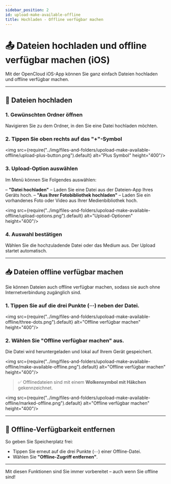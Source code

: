 ```yaml
---
sidebar_position: 2
id: upload-make-available-offline
title: Hochladen - Offline verfügbar machen
---
```


# 📤 Dateien hochladen und offline verfügbar machen (iOS)

Mit der OpenCloud iOS-App können Sie ganz einfach Dateien hochladen und offline verfügbar machen.

---

## 🔼 Dateien hochladen

### 1. Gewünschten Ordner öffnen

Navigieren Sie zu dem Ordner, in den Sie eine Datei hochladen möchten.

### 2. Tippen Sie oben rechts auf das **"+"-Symbol**

<img src={require("../img/files-and-folders/upoload-make-available-offline/upload-plus-button.png").default} alt="Plus Symbol" height="400"/>

### 3. Upload-Option auswählen

Im Menü können Sie Folgendes auswählen:

– **"Datei hochladen"** – Laden Sie eine Datei aus der Dateien-App Ihres Geräts hoch.
– **"Aus Ihrer Fotobibliothek hochladen"** – Laden Sie ein vorhandenes Foto oder Video aus Ihrer Medienbibliothek hoch.

<img src={require("../img/files-and-folders/upoload-make-available-offline/upload-options.png").default} alt="Upload-Optionen" height="400"/>

### 4. Auswahl bestätigen

Wählen Sie die hochzuladende Datei oder das Medium aus. Der Upload startet automatisch.

---

## 📥 Dateien offline verfügbar machen

Sie können Dateien auch offline verfügbar machen, sodass sie auch ohne Internetverbindung zugänglich sind.

### 1. Tippen Sie auf die **drei Punkte** (⋯) neben der Datei.

<img src={require("../img/files-and-folders/upoload-make-available-offline/three-dots.png").default} alt="Offline verfügbar machen" height="400"/>

### 2. Wählen Sie **"Offline verfügbar machen"** aus.

Die Datei wird heruntergeladen und lokal auf Ihrem Gerät gespeichert.

<img src={require("../img/files-and-folders/upoload-make-available-offline/make-available-offline.png").default} alt="Offline verfügbar machen" height="400"/>

> ✅ Offlinedateien sind mit einem **Wolkensymbol mit Häkchen** gekennzeichnet.

<img src={require("../img/files-and-folders/upoload-make-available-offline/marked-offline.png").default} alt="Offline verfügbar machen" height="400"/>

---

## 🔄 Offline-Verfügbarkeit entfernen

So geben Sie Speicherplatz frei:

- Tippen Sie erneut auf die drei Punkte (⋯) einer Offline-Datei.
- Wählen Sie **"Offline-Zugriff entfernen"**.

---

Mit diesen Funktionen sind Sie immer vorbereitet – auch wenn Sie offline sind!
